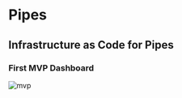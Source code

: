 # Pipes 
## Infrastructure as Code for Pipes

### First MVP Dashboard
![mvp](https://github.com/pipes/pipesdata.com/blob/master/img/mvp-dashboard.png)
